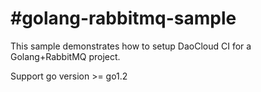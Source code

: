 #golang-rabbitmq-sample
=====
This sample demonstrates how to setup DaoCloud CI for a Golang+RabbitMQ project.

Support go version >= go1.2

